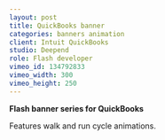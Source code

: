 ```yaml
---
layout: post
title: QuickBooks banner 
categories: banners animation
client: Intuit QuickBooks
studio: Deepend
role: Flash developer
vimeo_id: 134792833
vimeo_width: 300
vimeo_height: 250
---
```


**Flash banner series for QuickBooks**

Features walk and run cycle animations.
